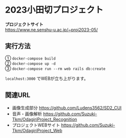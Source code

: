 # 2023小田切プロジェクト
<b>プロジェクトサイト</b><br>
https://www.ne.senshu-u.ac.jp/~proj2023-05/

## 実行方法
① `docker-compose build`<br>
② `docker-compose up -d`<br>
③ `docker-compose run --rm web rails db:create`<br>

`localhost:3000` でWEBが立ち上がります。

## 関連URL
* 画像生成部分 https://github.com/Ludens3562/SD2_CUI
* 音声・画像解析 https://github.com/Suzuki-Tkm/OdagiriProject_Recognition
* プロジェクトWEBサイト https://github.com/Suzuki-Tkm/OdagiriProject_Web

